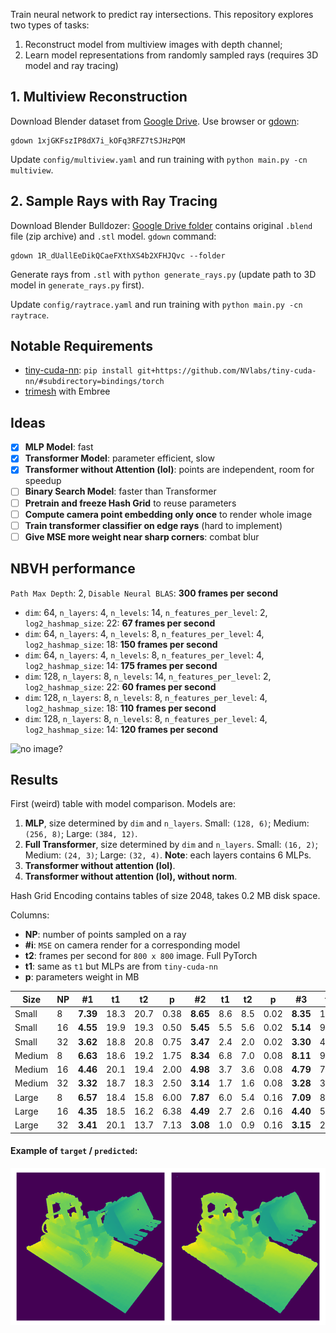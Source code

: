 Train neural network to predict ray intersections. This repository explores two types of tasks:
1. Reconstruct model from multiview images with depth channel;
2. Learn model representations from randomly sampled rays (requires 3D model and ray tracing)

## 1. Multiview Reconstruction

Download Blender dataset from [Google Drive](https://drive.google.com/file/d/1xjGKFszIP8dX7i_kOFq3RFZ7tSJHzPQM/view). Use browser or [gdown](https://github.com/wkentaro/gdown):
```
gdown 1xjGKFszIP8dX7i_kOFq3RFZ7tSJHzPQM
```
Update `config/multiview.yaml` and run training with `python main.py -cn multiview`.

## 2. Sample Rays with Ray Tracing

Download Blender Bulldozer: [Google Drive folder](https://drive.google.com/drive/folders/1R_dUallEeDikQCaeFXthXS4b2XFHJQvc?usp=sharing)
contains original `.blend` file (zip archive) and `.stl` model. `gdown` command:
```
gdown 1R_dUallEeDikQCaeFXthXS4b2XFHJQvc --folder
```

Generate rays from `.stl` with `python generate_rays.py` (update path to 3D model in `generate_rays.py` first).

Update `config/raytrace.yaml` and run training with `python main.py -cn raytrace`.

## Notable Requirements
- [tiny-cuda-nn](https://github.com/NVlabs/tiny-cuda-nn): `pip install git+https://github.com/NVlabs/tiny-cuda-nn/#subdirectory=bindings/torch`
- [trimesh](https://trimesh.org/) with Embree

## Ideas
- [x] **MLP Model**: fast
- [x] **Transformer Model**: parameter efficient, slow
- [x] **Transformer without Attention (lol)**: points are independent, room for speedup
- [ ] **Binary Search Model**: faster than Transformer
- [ ] **Pretrain and freeze Hash Grid** to reuse parameters
- [ ] **Compute camera point embedding only once** to render whole image
- [ ] **Train transformer classifier on edge rays** (hard to implement)
- [ ] **Give MSE more weight near sharp corners**: combat blur

## NBVH performance
`Path Max Depth`: 2, `Disable Neural BLAS`: **300 frames per second**
- `dim`: 64, `n_layers`: 4, `n_levels`: 14, `n_features_per_level`: 2, `log2_hashmap_size`: 22: **67 frames per second**
- `dim`: 64, `n_layers`: 4, `n_levels`: 8, `n_features_per_level`: 4, `log2_hashmap_size`: 18: **150 frames per second**
- `dim`: 64, `n_layers`: 4, `n_levels`: 8, `n_features_per_level`: 4, `log2_hashmap_size`: 14: **175 frames per second**
- `dim`: 128, `n_layers`: 8, `n_levels`: 14, `n_features_per_level`: 2, `log2_hashmap_size`: 22: **60 frames per second**
- `dim`: 128, `n_layers`: 8, `n_levels`: 8, `n_features_per_level`: 4, `log2_hashmap_size`: 18: **110 frames per second**
- `dim`: 128, `n_layers`: 8, `n_levels`: 8, `n_features_per_level`: 4, `log2_hashmap_size`: 14: **120 frames per second**

![no image?](https://i.imgur.com/Eyr2LtZ.png)

## Results

First (weird) table with model comparison. Models are:
1. **MLP**, size determined by `dim` and `n_layers`. Small: `(128, 6)`; Medium: `(256, 8)`; Large: `(384, 12)`.
2. **Full Transformer**, size determined by `dim` and `n_layers`. Small: `(16, 2)`; Medium: `(24, 3)`; Large: `(32, 4)`. **Note**: each layers contains 6 MLPs.
3. **Transformer without attention (lol)**.
4. **Transformer without attention (lol), without norm**.

Hash Grid Encoding contains tables of size 2048, takes 0.2 MB disk space.

Columns:
- **NP**: number of points sampled on a ray
- **#i**: `MSE` on camera render for a corresponding model
- **t2**: frames per second for `800 x 800` image. Full PyTorch
- **t1**: same as `t1` but MLPs are from `tiny-cuda-nn`
- **p**: parameters weight in MB

|Size|NP|#1|t1|t2|p|#2|t1|t2|p|#3|t1|t2|p|#4|t1|t2|p|
|---|---|---|---|---|---|---|---|---|---|---|---|---|---|---|---|---|---|
|Small|8|**7.39**|18.3|20.7|0.38|**8.65**|8.6|8.5|0.02|**8.35**|10.6|10.6|0.02|**9.00**|13.5|10.4|0.02|
|Small|16|**4.55**|19.9|19.3|0.50|**5.45**|5.5|5.6|0.02|**5.14**|9.4|9.2|0.02|**5.32**|11.6|11.2|0.02|
|Small|32|**3.62**|18.8|20.8|0.75|**3.47**|2.4|2.0|0.02|**3.30**|4.1|3.0|0.02|**3.80**|6.0|3.8|0.02|
|Medium|8|**6.63**|18.6|19.2|1.75|**8.34**|6.8|7.0|0.08|**8.11**|9.5|10.0|0.05|**8.63**|13.2|10.3|0.05|
|Medium|16|**4.46**|20.1|19.4|2.00|**4.98**|3.7|3.6|0.08|**4.79**|7.2|6.6|0.05|**5.33**|11.8|9.3|0.05|
|Medium|32|**3.32**|18.7|18.3|2.50|**3.14**|1.7|1.6|0.08|**3.28**|3.3|3.0|0.05|**3.89**|6.0|4.4|0.05|
|Large|8|**6.57**|18.4|15.8|6.00|**7.87**|6.0|5.4|0.16|**7.09**|8.0|7.5|0.10|**nan**|12.0|8.6|0.11|
|Large|16|**4.35**|18.5|16.2|6.38|**4.49**|2.7|2.6|0.16|**4.40**|5.4|5.3|0.10|**5.63**|11.5|8.2|0.11|
|Large|32|**3.41**|20.1|13.7|7.13|**3.08**|1.0|0.9|0.16|**3.15**|2.3|1.8|0.10|**nan**|4.6|2.3|0.11|

#### Example of `target` / `predicted`:
![no image?](render.png)